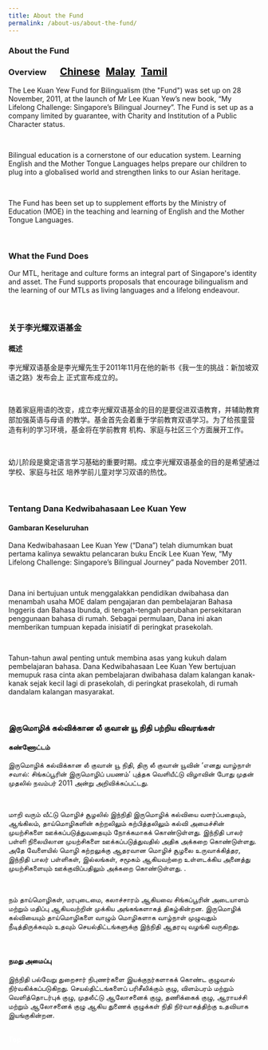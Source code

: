 ```yaml
---
title: About the Fund
permalink: /about-us/about-the-fund/
---
```

 <div><h3>About the Fund<br/>
 <br/>
 Overview  &nbsp; &nbsp; &nbsp;          
 <a href="#关于李光耀双语基金" style="font-size:20px"><span style="color:black">Chinese</span></a>&nbsp;&nbsp;
  <a href="#Tentang Dana Kedwibahasaan Lee Kuan Yew" style="font-size:20px"><span style="color:black">Malay</span></a>&nbsp;&nbsp;
  <a href="#இருமொழிக் கல்விக்கான லீ குவான் யூ நிதி பற்றிய விவரங்கள்" style="font-size:20px"><span style="color:black">Tamil</span></a></h3><div></div>
<div><p>The Lee Kuan Yew Fund for Bilingualism (the &quot;Fund&quot;) was set up on 28 November, 2011, at the
launch of Mr Lee Kuan Yew’s new book, “My Lifelong Challenge: Singapore’s Bilingual Journey”.
The Fund is set up as a company limited by guarantee, with Charity and Institution of a Public
 Character status.</p></div><br/>
<div><p>Bilingual education is a cornerstone of our education system. Learning English and the Mother
Tongue Languages helps prepare our children to plug into a globalised world and strengthen links to
our Asian heritage.</p></div><br/>
<div><p>The Fund has been set up to supplement efforts by the Ministry of Education (MOE) in the teaching
and learning of English and the Mother Tongue Languages.</p></div><br/>
<div><h3>What the Fund Does</h3>
<div><p>Our MTL, heritage and culture forms an integral part of Singapore&#39;s identity and asset. The Fund
supports proposals that encourage bilingualism and the learning of our MTLs as  living languages
and a lifelong endeavour.</p></div></div><br/>
 <div><h3 id="关于李光耀双语基金">关于李光耀双语基金</h3></div>
<div><h4>概述</h4>
<div><p>李光耀双语基金是李光耀先生于2011年11月在他的新书《我一生的挑战：新加坡双语之路》发布会上
 正式宣布成立的。</p></div><br/>
<div><p>随着家庭用语的改变，成立李光耀双语基金的目的是要促进双语教育，并辅助教育部加强英语与母语
的教学。基金首先会着重于学前教育双语学习。为了给孩童营造有利的学习环境，基金将在学前教育
 机构、家庭与社区三个方面展开工作。</p></div><br/>
<div><p>幼儿阶段是奠定语言学习基础的重要时期。成立李光耀双语基金的目的是希望通过学校、家庭与社区
 培养学前儿童对学习双语的热忱。</p></div><br/>
<div><h3 id="Tentang Dana Kedwibahasaan Lee Kuan Yew">Tentang Dana Kedwibahasaan Lee Kuan Yew</h3></div>
 <div><h4>Gambaran Keseluruhan</h4></div>
<div><p>Dana Kedwibahasaan Lee Kuan Yew (“Dana”) telah diumumkan buat pertama kalinya sewaktu
pelancaran buku Encik Lee Kuan Yew, “My Lifelong Challenge: Singapore’s Bilingual Journey” pada
 November 2011.</p></div><br/>
<div><p>Dana ini bertujuan untuk menggalakkan pendidikan dwibahasa dan menambah usaha MOE dalam
pengajaran dan pembelajaran Bahasa Inggeris dan Bahasa Ibunda, di tengah-tengah perubahan
persekitaran penggunaan bahasa di rumah. Sebagai permulaan, Dana ini akan memberikan
tumpuan kepada inisiatif di peringkat prasekolah. </p></div><br/>
<div><p>Tahun-tahun awal penting untuk membina asas yang kukuh dalam pembelajaran bahasa. Dana
Kedwibahasaan Lee Kuan Yew bertujuan memupuk rasa cinta akan pembelajaran dwibahasa dalam
kalangan kanak-kanak sejak kecil lagi di prasekolah, di peringkat prasekolah, di rumah dandalam kalangan 
 masyarakat.</p></div><br/>
<div><h3 id="இருமொழிக் கல்விக்கான லீ குவான் யூ நிதி பற்றிய விவரங்கள்">இருமொழிக் கல்விக்கான லீ குவான் யூ நிதி பற்றிய விவரங்கள்</h3></div>
 <div><h4>கண்ணோட்டம்</h4></div>
<div><p>இருமொழிக் கல்விக்கான லீ குவான் யூ நிதி, திரு லீ குவான் யூவின் ‘எனது வாழ்நாள் சவால்:
சிங்கப்பூரின் இருமொழிப் பயணம்’ புத்தக வெளியீட்டு விழாவின் போது முதன் முதலில் நவம்பர் 2011
 அன்று அறிவிக்கப்பட்டது.</p></div><br/>
<div><p>மாறி வரும் வீட்டு மொழிச் சூழலில் இந்நிதி இருமொழிக் கல்வியை வளர்ப்பதையும், ஆங்கிலம்,
தாய்மொழிகளின் கற்றலிலும் கற்பித்தலிலும் கல்வி அமைச்சின் முயற்சிகளை ஊக்கப்படுத்துவதையும்
நோக்கமாகக் கொண்டுள்ளது. இந்நிதி பாலர் பள்ளி நிலையிலான முயற்சிகளை ஊக்கப்படுத்துவதில்
அதிக அக்கறை கொண்டுள்ளது. அதே வேளையில் மொழி கற்றலுக்கு ஆதரவான மொழிச் சூழலை
உருவாக்கித்தர, இந்நிதி பாலர் பள்ளிகள், இல்லங்கள், சமூகம் ஆகியவற்றை உள்ளடக்கிய அனைத்து
 முயற்சிகளையும் ஊக்குவிப்பதிலும் அக்கறை கொண்டுள்ளது. .</p></div><br/>
<div><p>நம் தாய்மொழிகள், மரபுடைமை, கலாச்சாரம் ஆகியவை சிங்கப்பூரின் அடையாளம் மற்றும் மதிப்பு
ஆகியவற்றின் முக்கிய அங்கங்களாகத் திகழ்கின்றன. இருமொழிக் கல்வியையும் தாய்மொழிகளை
வாழும் மொழிகளாக வாழ்நாள் முழுவதும் நீடித்திருக்கவும் உதவும் செயல்திட்டங்களுக்கு இந்நிதி
ஆதரவு வழங்கி வருகிறது.</p></div><br/>
<div><h4>நமது அமைப்பு</h4>
<div><p>இந்நிதி பல்வேறு துறைசார் நிபுணர்களை இயக்குநர்களாகக் கொண்ட குழுவால்
நிர்வகிக்கப்படுகிறது. செயல்திட்டங்களைப் பரிசீலிக்கும் குழு, விளம்பரம் மற்றும் வெளித்தொடர்புக்
குழு, முதலீட்டு ஆலோசனைக் குழு, தணிக்கைக் குழு, ஆராயச்சி மற்றும் ஆலோசனைக் குழு ஆகிய
துணைக் குழுக்கள் நிதி நிர்வாகத்திற்கு உதவியாக இயங்குகின்றன.</p></div>
 </div><br/>
 <div class="btntop"><a href="#top" style="text-decoration:none;"><span style="color:white"><b>Top</b></span></a></div>
